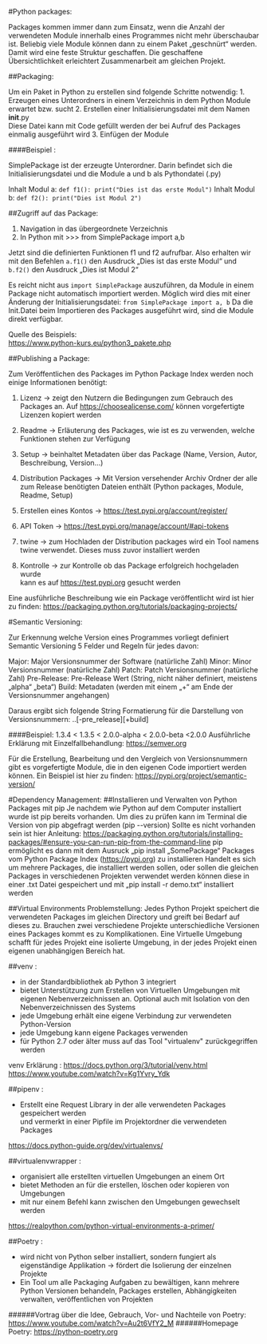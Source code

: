 #Python packages:

Packages kommen immer dann zum Einsatz, wenn die Anzahl der verwendeten Module innerhalb eines Programmes nicht mehr überschaubar ist. 
Beliebig viele Module können dann zu einem Paket „geschnürt“ werden.
Damit wird eine feste Struktur geschaffen. 
Die geschaffene Übersichtlichkeit erleichtert Zusammenarbeit am gleichen Projekt.

##Packaging:

Um ein Paket in Python zu erstellen sind folgende Schritte notwendig:
	1. 	Erzeugen eines Unterordners in einem Verzeichnis in dem Python Module erwartet bzw. sucht
	2.	Erstellen einer Initialisierungsdatei mit dem Namen __init__.py  
		Diese Datei kann mit Code gefüllt werden der bei Aufruf des Packages einmalig ausgeführt wird
	3.	Einfügen der Module

####Beispiel : 

SimplePackage ist der erzeugte Unterordner.
Darin befindet sich die Initialisierungsdatei und die Module a und b als Pythondatei (.py)
 
Inhalt Modul a: `def f1(): print("Dies ist das erste Modul")`
Inhalt Modul b:	`def f2(): print("Dies ist Modul 2")`

##Zugriff auf das Package: 

1. Navigation in das übergeordnete Verzeichnis
2. In Python mit >>> from SimplePackage import a,b

Jetzt sind die definierten Funktionen f1 und f2 aufrufbar. 
Also erhalten wir mit den Befehlen `a.f1()` den Ausdruck „Dies ist das erste Modul“ 
und `b.f2()` den Ausdruck „Dies ist Modul 2“

Es reicht nicht aus `import SimplePackage` auszuführen, da Module in einem Package nicht automatisch importiert werden.
Möglich wird dies mit einer Änderung der Initialisierungsdatei:
`from SimplePackage import a, b`
Da die Init.Datei beim Importieren des Packages ausgeführt wird, sind die Module direkt verfügbar.

Quelle des Beispiels:  
https://www.python-kurs.eu/python3_pakete.php


##Publishing a Package:

Zum Veröffentlichen des Packages im Python Package Index werden noch einige Informationen benötigt: 

1. Lizenz -> 				zeigt den Nutzern die Bedingungen zum Gebrauch des Packages an. 
							Auf https://choosealicense.com/ können vorgefertigte Lizenzen kopiert werden

2. Readme ->				Erläuterung des Packages, wie ist es zu verwenden, welche Funktionen stehen zur Verfügung

3. Setup ->					beinhaltet Metadaten über das Package (Name, Version, Autor, Beschreibung, Version...)

4. Distribution Packages -> Mit Version versehender Archiv Ordner der alle zum Release benötigten Dateien enthält 
							(Python packages, Module, Readme, Setup)

5. Erstellen eines Kontos ->	https://test.pypi.org/account/register/

6. API Token ->				 https://test.pypi.org/manage/account/#api-tokens

7. twine ->					zum Hochladen der Distribution packages wird ein Tool namens twine verwendet. 
							Dieses muss zuvor installiert werden

8. Kontrolle ->				zur Kontrolle ob das Package erfolgreich hochgeladen wurde 				
							kann es auf https://test.pypi.org gesucht werden

Eine ausführliche Beschreibung wie ein Package veröffentlicht wird ist hier zu finden: 
https://packaging.python.org/tutorials/packaging-projects/



#Semantic Versioning:

Zur Erkennung welche Version eines Programmes vorliegt definiert Semantic Versioning 5 Felder und Regeln für jedes davon:

Major: Major Versionsnummer der Software (natürliche Zahl) 
Minor: Minor Versionsnummer (natürliche Zahl) 
Patch: Patch Versionsnummer (natürliche Zahl)
Pre-Release: Pre-Release Wert (String, nicht näher definiert, meistens „alpha“  „beta“)
Build: Metadaten (werden mit einem „+“ am Ende der Versionsnummer angehangen)

Daraus ergibt sich folgende String Formatierung für die Darstellung von Versionsnummern: 
<major>.<minor>.<patch>[-pre_release][+build]

####Beispiel: 
1.3.4 < 1.3.5 < 2.0.0-alpha < 2.0.0-beta <2.0.0
Ausführliche Erklärung mit Einzelfallbehandlung:
https://semver.org

Für die Erstellung, Bearbeitung und den Vergleich von Versionsnummern gibt es vorgefertigte Module, 
die in den eigenen Code importiert werden können.
Ein Beispiel ist hier zu finden: 
https://pypi.org/project/semantic-version/

#Dependency Management:
##Installieren und Verwalten von Python Packages mit pip
Je nachdem wie Python auf dem Computer installiert wurde ist pip bereits vorhanden. 
Um dies zu prüfen kann im Terminal die Version von pip abgefragt werden (pip --version)
Sollte es nicht vorhanden sein ist hier Anleitung: https://packaging.python.org/tutorials/installing-packages/#ensure-you-can-run-pip-from-the-command-line
pip ermöglicht es dann mit dem Ausruck „pip install „SomePackage“ Packages vom Python Package Index (https://pypi.org) zu installieren
Handelt es sich um mehrere Packages, die installiert werden sollen, oder sollen die gleichen Packages in verschiedenen Projekten verwendet werden können diese in einer .txt Datei gespeichert und mit „pip install -r demo.txt“ installiert werden

##Virtual Environments
Problemstellung: Jedes Python Projekt speichert die verwendeten Packages im gleichen Directory und greift bei Bedarf auf dieses zu. Brauchen zwei verschiedene Projekte unterschiedliche Versionen eines Packages kommt es zu Komplikationen.
Eine Virtuelle Umgebung schafft für jedes Projekt eine isolierte Umgebung, in der jedes Projekt einen eigenen unabhängigen Bereich hat.

##venv :
-	in der Standardbibliothek ab Python 3 integriert 	
- 	bietet Unterstützung zum Erstellen von Virtuellen Umgebungen mit eigenen Nebenverzeichnissen an. 
	Optional auch mit Isolation von den Nebenverzeichnissen des Systems
- 	jede Umgebung erhält eine eigene Verbindung zur verwendeten Python-Version
- 	jede Umgebung kann eigene Packages verwenden
-	für Python 2.7 oder älter muss auf das Tool "virtualenv" zurückgegriffen werden

venv Erklärung : 
https://docs.python.org/3/tutorial/venv.html
https://www.youtube.com/watch?v=Kg1Yvry_Ydk

##pipenv :

- 	Erstellt eine Request Library in der alle verwendeten Packages gespeichert werden 	   
	und vermerkt in einer Pipfile im Projektordner die verwendeten Packages 
		   
https://docs.python-guide.org/dev/virtualenvs/

##virtualenvwrapper :

-	organisiert alle erstellten virtuellen Umgebungen an einem Ort
-	bietet Methoden an für die erstellen, löschen oder kopieren von Umgebungen
-	mit nur einem Befehl kann zwischen den Umgebungen gewechselt werden
			
https://realpython.com/python-virtual-environments-a-primer/

##Poetry :

- 	wird nicht von Python selber installiert, sondern fungiert als eigenständige 
	Applikation -> fördert die Isolierung der einzelnen Projekte
- 	Ein Tool um alle Packaging Aufgaben zu bewältigen, kann mehrere Python Versionen behandeln, 
	Packages erstellen, Abhängigkeiten verwalten, veröffentlichen von Projekten
	
######Vortrag über die Idee, Gebrauch, Vor- und Nachteile von Poetry:
https://www.youtube.com/watch?v=Au2t6VfY2_M
######Homepage Poetry:
https://python-poetry.org


